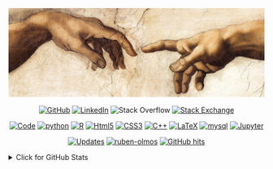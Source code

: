  <p align="center">
  <img src="https://raw.githubusercontent.com/ruben-olmos/ruben-olmos/master/sistine_chapel_cropped.jpg" />
</p>



<p align="center">
        <a href="https://github.com/ruben-olmos" target="_blank"><img alt="GitHub" src="https://img.shields.io/badge/-%40ruben--olmos-red?style=flat-square&logo=GitHub&logoColor=white"></a>
    <a href="https://www.linkedin.com/in/ruben-olmos/" target="_blank"><img alt="LinkedIn" src="https://img.shields.io/badge/-LinkedIn-0077B5?style=flat-square&logo=Linkedin&logoColor=white"></a>
    <a "https://stackoverflow.com/users/11920824/lambdaepsilon" target="_blank"><img alt="Stack Overflow" src="https://img.shields.io/badge/-Stack%20Overflow-FE7A16?style=flat-square&logo=Stack-Overflow&logoColor=white"></a>
    <a href="https://stackexchange.com/users/16499066/lambdaepsilon" target="_blank"><img alt="Stack Exchange" src="https://img.shields.io/badge/-Stack%20Exchange-1E5297?style=flat-square&logo=Stack-Exchange&logoColor=white"></a>
</p>

<p align="center">
    <a href="https://github.com/ruben-olmos?tab=repositories" target="_blank"><img alt="Code" src="https://img.shields.io/badge/-code-000000?style=flat-square&logo=Plex&logoColor=white"></a>
    <a href="https://github.com/ruben-olmos?tab=repositories&language=python" target="_blank"><img alt="python" src="https://img.shields.io/badge/python%20-%2314354C.svg?&style=flat-square&logo=Python&logoColor=white"></a>
    <a href="https://github.com/ruben-olmos?tab=repositories&language=r" target="_blank"><img alt="R" src="https://img.shields.io/badge/-R-276DC3?style=flat-square&logo=R&logoColor=white"></a>
    <a href="https://github.com/ruben-olmos?tab=repositories&language=TeX" target="_blank"><img alt="Html5" src="https://img.shields.io/badge/html5%20-%23E34F26.svg?&style=flat-square&logo=html5&logoColor=white"></a>
     <a href="https://github.com/ruben-olmos?tab=repositories&language=TeX" target="_blank"><img alt="CSS3" src="https://img.shields.io/badge/css3%20-%231572B6.svg?&style=flat-square&logo=css3&logoColor=white"></a>
    <a href="https://github.com/ruben-olmos?tab=repositories&language=c%2B%2B" target="_blank"><img alt="C++" src="https://img.shields.io/badge/-C%2B%2B-00599C?style=flat-square&logo=C%2B%2B&logoColor=white"></a>
    <a href="https://github.com/ruben-olmos?tab=repositories&language=TeX" target="_blank"><img alt="LaTeX" src="https://img.shields.io/badge/-LaTeX-008080?style=flat-square&logo=LaTeX&logoColor=white"></a>
    <a href="https://github.com/ruben-olmos?tab=repositories&language=TeX" target="_blank"><img alt="mysql" src="https://img.shields.io/badge/mysql-%2300f.svg?&style=flat-square&logo=mysql&logoColor=white"></a>
    <a href="https://github.com/ruben-olmos?tab=repositories&language=TeX" target="_blank"><img alt="Jupyter" src="https://img.shields.io/badge/Jupyter%20-%23F37626.svg?&style=flat-square&logo=jupyter&logoColor=white" /></a>
</p>

<p align="center">
    <a href="https://github.com/ruben-olmos?tab=followers" target="_blank"><img alt="Updates" src="https://img.shields.io/badge/--000000?style=flat-square&logo=RSS&logoColor=white"></a>
    <a href="https://github.com/ruben-olmos" target="_blank"><img alt="ruben-olmos" src="https://badges.pufler.dev/visits/ruben-olmos/ruben-olmos?logo=GitHub&label=visits&color=success&logoColor=white&style=flat-square"/></a>
    <!--<a href="https://github.com/ruben-olmos" target="_blank"><img alt="profile hits" src="https://img.shields.io/jsdelivr/gh/hw/ruben-olmos/ruben-olmos?label=hits&style=flat-square"></a>-->
    <a href="https://github.com/ruben-olmos/ruben-olmos" target="_blank"><img alt="GitHub hits" src="https://img.shields.io/github/last-commit/ruben-olmos/ruben-olmos?label=profile%20updated&style=flat-square"></a>
</p>


<details>
<summary>Click for GitHub Stats</summary>
<p align="center">
    <img alt = "GitHub Stats" src="https://github-readme-stats.vercel.app/api?username=ruben-olmos&show_icons=true&hide=issues&icon_color=000000&hide_border=true&title_color=5391FE&text_color=555">
    <br>
    <img alt = "Top Language" src="https://github-readme-stats.vercel.app/api/top-langs/?username=ruben-olmos&hide=html,&hide_border=true&title_color=5391FE&text_color=555"
</p>
</details> 
